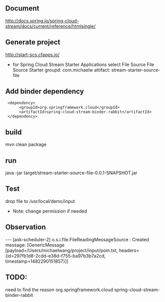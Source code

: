 ## Document
http://docs.spring.io/spring-cloud-stream/docs/current/reference/htmlsingle/

## Generate project
http://start-scs.cfapps.io/
* for Spring Cloud Stream Starter Applications
select File Source
       File Source Starter
groupd: com.michaelw
attifact: stream-starter-source-file

## Add binder dependency
```
 <dependency>
      <groupId>org.springframework.cloud</groupId>
      <artifactId>spring-cloud-stream-binder-rabbit</artifactId>
 </dependency>
```

## build
mvn clean package

## run
java -jar target/stream-starter-source-file-0.0.1-SNAPSHOT.jar

## Test
drop file to /usr/local/demo/input
* Note: change permission if needed

## Observation
--- [ask-scheduler-2] o.s.i.file.FileReadingMessageSource      : Created message: [GenericMessage [payload=/Users/michaelwang/project/input/pom.txt, headers={id=297fb1d8-2cdd-e38d-f755-ba97b3b7a2cd, timestamp=1482290151857}]]

## TODO:
need to find the reason
 <dependency>
    <groupId>org.springframework.cloud</groupId>
    <artifactId>spring-cloud-stream-binder-rabbit</artifactId>
 </dependency>

